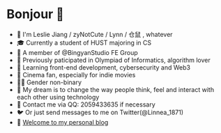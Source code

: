 # Bonjour 👋

- :hamster: I'm Leslie Jiang / zyNotCute / Lynn / 仓鼠 , whatever
- :mortar_board: Currently a student of HUST majoring in CS
- :briefcase: A member of @BingyanStudio FE Group
- :page_facing_up: Previously paticipated in Olympiad of Informatics, algorithm lover
- :book: Learning front-end development, cybersecurity and Web3
- :movie_camera: Cinema fan, especially for indie movies
- 🏳️‍🌈 Gender non-binary
- :speech_balloon: My dream is to change the way people think, feel and interact with each other using technology
- :penguin: Contact me via QQ: 2059433635 if necessary
- :bird: Or just send messages to me on Twitter(@Linnea_1871)
- :postbox: [Welcome to my personal blog](https://zynotcute.github.io/)
